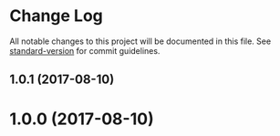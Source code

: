 # Change Log

All notable changes to this project will be documented in this file. See [standard-version](https://github.com/conventional-changelog/standard-version) for commit guidelines.

<a name="1.0.1"></a>
## 1.0.1 (2017-08-10)



<a name="1.0.0"></a>
# 1.0.0 (2017-08-10)
